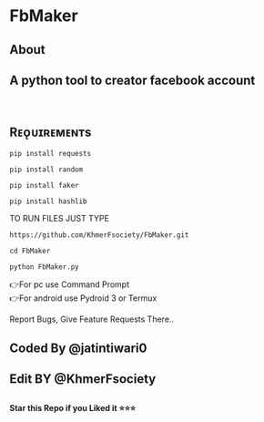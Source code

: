 # FbMaker

## About
<h2>A python tool to creator facebook account</h2>
<br>


## Rᴇᴏ̨ᴜɪʀᴇᴍᴇɴᴛs 
```
pip install requests

pip install random

pip install faker

pip install hashlib

```
TO RUN FILES JUST TYPE
```
https://github.com/KhmerFsociety/FbMaker.git
```
```
cd FbMaker
```
```
python FbMaker.py
```
👉For pc use  Command Prompt <br>
👉For android use  Pydroid 3 or Termux
  
Report Bugs, Give Feature Requests There..  
## Coded By @jatintiwari0
## Edit BY @KhmerFsociety
## 

   **Star this Repo if you Liked it ⭐⭐⭐**
